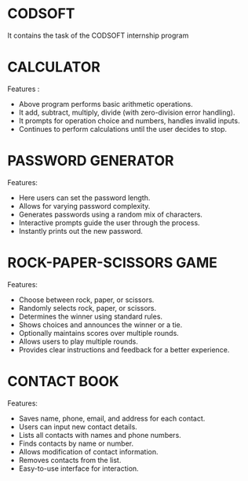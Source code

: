 # CODSOFT
It contains the task of the CODSOFT internship program

# CALCULATOR
  Features :
- Above program performs basic arithmetic operations.
- It add, subtract, multiply, divide (with zero-division error handling).
- It prompts for operation choice and numbers, handles invalid inputs.
- Continues to perform calculations until the user decides to stop.

# PASSWORD GENERATOR
  Features:
- Here users can set the password length.
- Allows for varying password complexity.
- Generates passwords using a random mix of characters.
- Interactive prompts guide the user through the process.
- Instantly prints out the new password.

# ROCK-PAPER-SCISSORS GAME
  Features:
- Choose between rock, paper, or scissors.
- Randomly selects rock, paper, or scissors.
- Determines the winner using standard rules.
- Shows choices and announces the winner or a tie.
- Optionally maintains scores over multiple rounds.
- Allows users to play multiple rounds.
- Provides clear instructions and feedback for a better experience.

# CONTACT BOOK
   Features:
-  Saves name, phone, email, and address for each contact.
-  Users can input new contact details.
-  Lists all contacts with names and phone numbers.
-  Finds contacts by name or number.
-  Allows modification of contact information.
-  Removes contacts from the list.
-  Easy-to-use interface for interaction.

